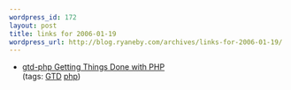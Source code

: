 ```yaml
--- 
wordpress_id: 172
layout: post
title: links for 2006-01-19
wordpress_url: http://blog.ryaneby.com/archives/links-for-2006-01-19/
---
```

<ul>
	<li>
		<div><a href="http://gtd-php.sourceforge.net/">gtd-php Getting Things Done with PHP</a></div>
		<div>(tags: <a href="http://del.icio.us/eby/GTD">GTD</a> <a href="http://del.icio.us/eby/php">php</a>)</div>
	</li>
</ul>
